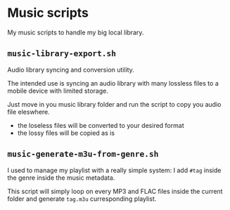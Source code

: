 # Music scripts

My music scripts to handle my big local library.

## `music-library-export.sh`

Audio library syncing and conversion utility.

The intended use is syncing an audio library with many lossless files to a mobile device with limited storage.

Just move in you music library folder and run the script to copy you audio file eleswhere.

- the loseless files will be converted to your desired format
- the lossy files will be copied as is

## `music-generate-m3u-from-genre.sh`

I used to manage my playlist with a really simple system: I add `#tag` inside the genre inside the music metadata.

This script will simply loop on every MP3 and FLAC files inside the current folder and generate `tag.m3u` curresponding playlist.

